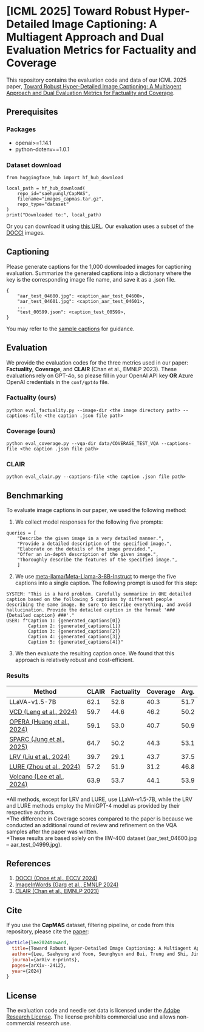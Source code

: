 # [ICML 2025] Toward Robust Hyper-Detailed Image Captioning: A Multiagent Approach and Dual Evaluation Metrics for Factuality and Coverage

This repository contains the evaluation code and data of our ICML 2025 paper, [Toward Robust Hyper-Detailed Image Captioning: A Multiagent Approach and Dual Evaluation Metrics for Factuality and Coverage](https://arxiv.org/abs/2412.15484).

## Prerequisites
### Packages
* openai>=1.14.1
* python-dotenv==1.0.1

### Dataset download
```dataset download
from huggingface_hub import hf_hub_download

local_path = hf_hub_download(
    repo_id="saehyungl/CapMAS",
    filename="images_capmas.tar.gz",
    repo_type="dataset"
)
print("Downloaded to:", local_path)
```
Or you can download it using [this URL](https://huggingface.co/datasets/saehyungl/CapMAS/resolve/main/images_capmas.tar.gz?download=true).
Our evaluation uses a subset of the [DOCCI](https://google.github.io/docci/) images.

## Captioning
Please generate captions for the 1,000 downloaded images for captioning evaluation.
Summarize the generated captions into a dictionary where the key is the corresponding image file name, and save it as a .json file.
```captions file
{
    "aar_test_04600.jpg": <caption_aar_test_04600>,
    "aar_test_04601.jpg": <caption_aar_test_04601>,
    ...
    "test_00599.json": <caption_test_00599>,
}
```
You may refer to the [sample captions](https://github.com/adobe-research/CapMAS/blob/master/sample_captions/llava1.6-vicuna_llama3_th1.0/captions_final.json) for guidance.

## Evaluation
We provide the evaluation codes for the three metrics used in our paper: **Factuality**, **Coverage**, and **CLAIR** (Chan et al., EMNLP 2023). These evaluations rely on GPT-4o, so please fill in your OpenAI API key **OR** Azure OpenAI credentials in the `conf/gpt4o` file.
### Factuality (ours)
```factuality
python eval_factuality.py --image-dir <the image directory path> --captions-file <the caption .json file path>
```
### Coverage (ours)
```coverage
python eval_coverage.py --vqa-dir data/COVERAGE_TEST_VQA --captions-file <the caption .json file path>
```
### CLAIR
```clair
python eval_clair.py --captions-file <the caption .json file path>
```

## Benchmarking
To evaluate image captions in our paper, we used the following method:
1. We collect model responses for the following five prompts:
```prompts
queries = [
    "Describe the given image in a very detailed manner.",
    "Provide a detailed description of the specified image.",
    "Elaborate on the details of the image provided.",
    "Offer an in-depth description of the given image.",
    "Thoroughly describe the features of the specified image.",
    ]

```
2. We use [meta-llama/Meta-Llama-3-8B-Instruct](https://huggingface.co/meta-llama/Meta-Llama-3-8B-Instruct) to merge the five captions into a single caption. The following prompt is used for this step:
```summarize
SYSTEM: "This is a hard problem. Carefully summarize in ONE detailed caption based on the following 5 captions by different people describing the same image. Be sure to describe everything, and avoid hallucination. Provide the detailed caption in the format '### {Detailed caption} ###'."
USER: f"Caption 1: {generated_captions[0]}
        Caption 2: {generated_captions[1]}
        Caption 3: {generated_captions[2]}
        Caption 4: {generated_captions[3]}
        Caption 5: {generated_captions[4]}"
```
3. We then evaluate the resulting caption once. We found that this approach is relatively robust and cost-efficient.

### Results
| Method         | CLAIR | Factuality | Coverage | Avg. |
|---------------|--------|-------|---------|------|
| LLaVA-v1.5-7B | 62.1 | 52.8 | 40.3 | 51.7|
| [VCD (Leng et al., 2024)](https://github.com/DAMO-NLP-SG/VCD)   |59.7  |	44.6  |	46.2  |	50.2  |
| [OPERA (Huang et al., 2024)](https://github.com/shikiw/OPERA )   |59.1 |	53.0 |	40.7 |	50.9 |
| [SPARC (Jung et al., 2025)](https://github.com/mingi000508/SPARC)| 64.7|	50.2	|44.3	|53.1|
| [LRV (Liu et al., 2024)](https://github.com/FuxiaoLiu/LRV-Instruction)|39.7|	29.1|	43.7|	37.5|
| [LURE (Zhou et al., 2024)](https://github.com/YiyangZhou/LURE)|	57.2|	51.9|	31.2|	46.8|
| [Volcano (Lee et al., 2024)](https://github.com/kaistAI/Volcano)|	63.9|	53.7|	44.1|	53.9|

*All methods, except for LRV and LURE, use LLaVA-v1.5-7B, while the LRV and LURE methods employ the MiniGPT-4 model as provided by their respective authors.  
*The difference in Coverage scores compared to the paper is because we conducted an additional round of review and refinement on the VQA samples after the paper was written.  
*These results are based solely on the IIW-400 dataset (aar_test_04600.jpg – aar_test_04999.jpg).

## References
1. [DOCCI (Onoe et al., ECCV 2024)](https://google.github.io/docci/#downloads)
2. [ImageInWords (Garg et al., EMNLP 2024)](https://github.com/google/imageinwords)
3. [CLAIR (Chan et al., EMNLP 2023)](https://github.com/davidmchan/clair)




## Cite
If you use the **CapMAS** dataset, filtering pipeline, or code from this repository, please cite the [paper](https://arxiv.org/pdf/2412.15484):

```bibtex
@article{lee2024toward,
  title={Toward Robust Hyper-Detailed Image Captioning: A Multiagent Approach and Dual Evaluation Metrics for Factuality and Coverage},
  author={Lee, Saehyung and Yoon, Seunghyun and Bui, Trung and Shi, Jing and Yoon, Sungroh},
  journal={arXiv e-prints},
  pages={arXiv--2412},
  year={2024}
}
```

## License

The evaluation code and needle set data is licensed under the [Adobe Research License](LICENSE). The license prohibits commercial use and allows non-commercial research use.
